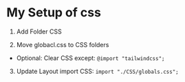 # My Setup of css

1. Add Folder CSS

2. Move globacl.css to CSS folders
- Optional: Clear CSS except: `@import "tailwindcss";`

3. Update Layout import CSS: `import "./CSS/globals.css";`